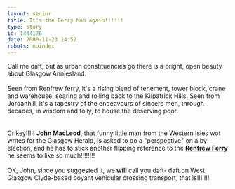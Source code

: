 ```yaml
---
layout: senior
title: It's the Ferry Man again!!!!!!
type: story
id: 1444176
date: 2000-11-23 14:52
robots: noindex
---
```

<div class="quote">Call me daft, but as urban constituencies go there is a bright, open beauty about Glasgow Anniesland.<br/><br/>Seen from Renfrew ferry, it's a rising blend of tenement, tower block, crane and warehouse, soaring and rolling back to the Kilpatrick Hills. Seen from Jordanhill, it's a tapestry of the endeavours of sincere men, through decades, in wisdom and folly, to house the deserving poor.</div><br/><br/>Crikey!!!!! <b>John MacLeod</b>, that funny little man from the Western Isles wot writes for the Glasgow Herald, is asked to do a "perspective" on a by-election, and he has to stick another flipping reference to the <b><a href="http://seniorcitizen.blogspot.com/archives/2000_10_22_seniorcitizen_archive.html#1166245">Renfrew Ferry</a></b> he seems to like so much!!!!!!!!<br/><br/>OK, John, since you suggested it, we <b>will</b> call you daft- daft on West Glasgow Clyde-based boyant vehicular crossing transport, that is!!!!!!!